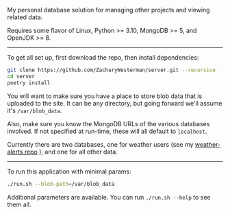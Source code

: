My personal database solution for managing other projects and viewing related data.

Requires some flavor of Linux, Python >= 3.10, MongoDB >= 5, and OpenJDK >= 8.

---

To get all set up, first download the repo, then install dependencies:
```bash
git clone https://github.com/ZacharyWesterman/server.git --recursive
cd server
poetry install
```

You will want to make sure you have a place to store blob data that is uploaded to the site.
It can be any directory, but going forward we'll assume it's `/var/blob_data`.

Also, make sure you know the MongoDB URLs of the various databases involved. If not specified at run-time, these will all default to `localhost`.

Currently there are two databases, one for weather users (see my [weather-alerts repo](https://github.com/ZacharyWesterman/weather-alerts) ), and one for all other data.

---

To run this application with minimal params:
```bash
./run.sh --blob-path=/var/blob_data
```

Additional parameters are available. You can run `./run.sh --help` to see them all.
